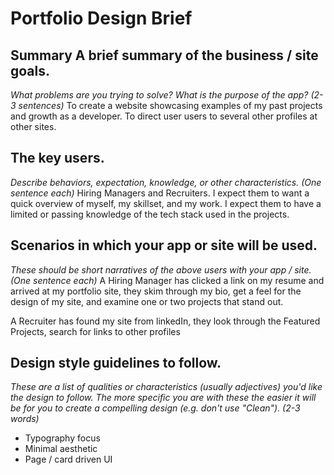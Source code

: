 # Portfolio Design Brief

## Summary A brief summary of the business / site goals.
*What problems are you trying to solve? What is the purpose of the app? (2-3 sentences)*
To create a website showcasing examples of my past projects and growth as a developer. To direct user users to several other profiles at other sites.

## The key users.
*Describe behaviors, expectation, knowledge, or other characteristics. (One sentence each)*
Hiring Managers and Recruiters. I expect them to want a quick overview of myself, my skillset, and my work. I expect them to have a limited or passing knowledge of the tech stack used in the projects.

## Scenarios in which your app or site will be used.
*These should be short narratives of the above users with your app / site. (One sentence each)*
A Hiring Manager has clicked a link on my resume and arrived at my portfolio site, they skim through my bio, get a feel for the design of my site, and examine one or two projects that stand out.

A Recruiter has found my site from linkedIn, they look through the Featured Projects, search for links to other profiles

## Design style guidelines to follow.
*These are a list of qualities or characteristics (usually adjectives) you'd like the design to follow. The more specific you are with these the easier it will be for you to create a compelling design (e.g. don't use "Clean"). (2-3 words)*
- Typography focus
- Minimal aesthetic
- Page / card driven UI
